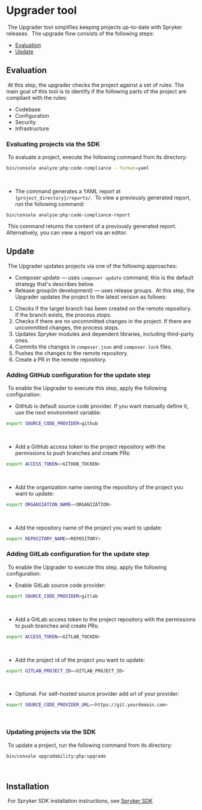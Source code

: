 # Upgrader tool
​
The Upgrader tool simplifies keeping projects up-to-date with Spryker releases.
​
The upgrade flow consists of the following steps:
- [Evaluation](#evaluation)
- [Update](#update)
  ​
## Evaluation
​
At this step, the upgrader checks the project against a set of rules. The main goal of this tool is to identify if the following parts of the project are compliant with the rules:
- Codebase
- Configuration
- Security
- Infrastructure
  ​
### Evaluating projects via the SDK
​
To evaluate a project, execute the following command from its directory:
```bash
bin/console analyze:php:code-compliance --format=yaml
```
​
- The command generates a YAML report at `{project_directory}/reports/`.
  ​
  To view a previously generated report, run the following command:
  ​
```
bin/console analyze:php:code-compliance-report
```
​
This command returns the content of a previously generated report. Alternatively, you can view a report via an editor.
​
## Update
​
The Upgrader updates projects via one of the following approaches:
- Composer update — uses `composer update` command; this is the default strategy that's describes below.
- Release group(in development) — uses release groups.
  ​
  At this step, the Upgrader updates the project to the latest version as follows:
1. Checks if the target branch has been created on the remote repository. If the branch exists, the process stops.
2. Checks if there are no uncommitted changes in the project. If there are uncommitted changes, the process stops.
3. Updates Spryker modules and dependent libraries, including third-party ones.
4. Commits the changes in `composer.json` and `composer.lock` files.
5. Pushes the changes to the remote repository.
6. Create a PR in the remote repository.
   ​
### Adding GitHub configuration for the update step
​
To enable the Upgrader to execute this step, apply the following configuration:
​
* GitHub is default source code provider. If you want manually define it, use the next environment variable:
  ​
```bash
export SOURCE_CODE_PROVIDER=github
```
​
* Add a GitHub access token to the project repository with the permissions to push branches and create PRs:
  ​
```bash
export ACCESS_TOKEN=<GITHUB_TOCKEN>
```
​
* Add the organization name owning the repository of the project you want to update:
```bash
export ORGANIZATION_NAME=<ORGANIZATION>
```
​
* Add the repository name of the project you want to update:
```bash
export REPOSITORY_NAME=<REPOSITORY>
```
### Adding GitLab configuration for the update step
​
To enable the Upgrader to execute this step, apply the following configuration:
​
* Enable GitLab source code provider:
  ​
```bash
export SOURCE_CODE_PROVIDER=gitlab
```
​
* Add a GitLab access token to the project repository with the permissions to push branches and create PRs:
  ​
```bash
export ACCESS_TOKEN=<GITLAB_TOCKEN>
```
​
* Add the project id of the project you want to update:
```bash
export GITLAB_PROJECT_ID=<GITLAB_PROJECT_ID>
```
​
* Optional. For self-hosted source provider add url of your provider:
```bash
export SOURCE_CODE_PROVIDER_URL=<https://git.yourdomain.com>
```
​
### Updating projects via the SDK
​
To update a project, run the following command from its directory:
```bash
bin/console upgradability:php:upgrade
```
​
## Installation
​
For Spryker SDK installation instructions, see [Spryker SDK](https://github.com/spryker-sdk/sdk#installation)
